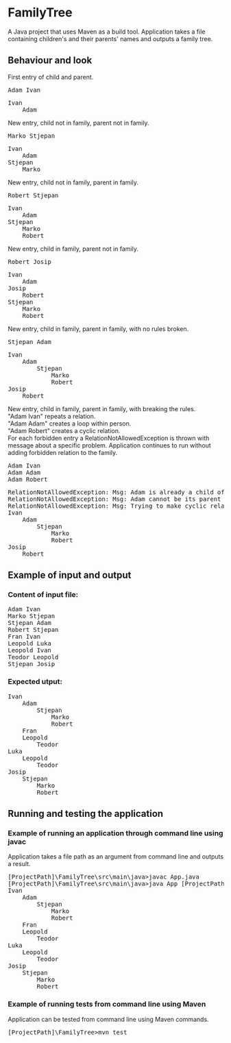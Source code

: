 # FamilyTree
A Java project that uses Maven as a build tool. 
Application takes a file containing children's and their parents' names and outputs a family tree.

## Behaviour and look
First entry of child and parent.
<pre>
Adam Ivan
</pre>
<pre>
Ivan
    Adam
</pre>
New entry, child not in family, parent not in family.
<pre>
Marko Stjepan
</pre>
<pre>
Ivan
    Adam
Stjepan
    Marko
</pre>
New entry, child not in family, parent in family.
<pre>
Robert Stjepan
</pre>
<pre>
Ivan
    Adam
Stjepan
    Marko
    Robert
</pre>
New entry, child in family, parent not in family.
<pre>
Robert Josip
</pre>
<pre>
Ivan
    Adam
Josip
    Robert
Stjepan
    Marko
    Robert
</pre>
New entry, child in family, parent in family, with no rules broken.
<pre>
Stjepan Adam
</pre>
<pre>
Ivan
    Adam
        Stjepan
            Marko
            Robert
Josip
    Robert
</pre>
New entry, child in family, parent in family, with breaking the rules. <br/>
"Adam Ivan" repeats a relation. <br/>
"Adam Adam" creates a loop within person. <br/>
"Adam Robert" creates a cyclic relation. <br/>
For each forbidden entry a RelationNotAllowedException is thrown with message about a specific problem. Application continues to run without adding forbidden relation to the family.
<pre>
Adam Ivan
Adam Adam
Adam Robert
</pre>
<pre>
RelationNotAllowedException: Msg: Adam is already a child of Ivan!
RelationNotAllowedException: Msg: Adam cannot be its parent or child!
RelationNotAllowedException: Msg: Trying to make cyclic relation with Adam and Robert!
Ivan
    Adam
        Stjepan
            Marko
            Robert
Josip
    Robert
</pre>

## Example of input and output
### Content of input file:
<pre>
Adam Ivan
Marko Stjepan
Stjepan Adam
Robert Stjepan
Fran Ivan
Leopold Luka
Leopold Ivan
Teodor Leopold
Stjepan Josip
</pre>
### Expected utput:
<pre>
Ivan
    Adam
        Stjepan
            Marko
            Robert
    Fran
    Leopold
        Teodor
Luka
    Leopold
        Teodor
Josip
    Stjepan
        Marko
        Robert
</pre>

## Running and testing the application
### Example of running an application through command line using javac
Application takes a file path as an argument from command line and outputs a result.
<pre>
[ProjectPath]\FamilyTree\src\main\java>javac App.java
[ProjectPath]\FamilyTree\src\main\java>java App [ProjectPath]\FamilyTree\src\main\resources\podaci.txt
Ivan
    Adam
        Stjepan
            Marko
            Robert
    Fran
    Leopold
        Teodor
Luka
    Leopold
        Teodor
Josip
    Stjepan
        Marko
        Robert
</pre>
### Example of running tests from command line using Maven
Application can be tested from command line using Maven commands.
<pre>
[ProjectPath]\FamilyTree>mvn test
</pre>
